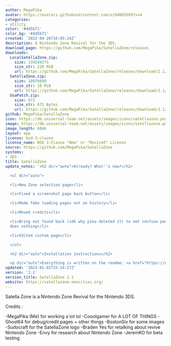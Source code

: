 ```yaml
---
author: MegaPika
avatar: https://avatars.githubusercontent.com/u/64685509?v=4
categories:
- utility
color: '#4d5b71'
color_bg: '#4d5b71'
created: '2022-04-26T16:05:24Z'
description: A Nintendo Zone Revival for the 3DS.
download_page: https://github.com/MegaPika/SatellaZone/releases
downloads:
  LocalSatellaZone.zip:
    size: 239249275
    size_str: 228 MiB
    url: https://github.com/MegaPika/SatellaZone/releases/download/2.1/LocalSatellaZone.zip
  SatellaZone.zip:
    size: 10976698
    size_str: 10 MiB
    url: https://github.com/MegaPika/SatellaZone/releases/download/2.1/SatellaZone.zip
  UsaPatch.zip:
    size: 672
    size_str: 672 Bytes
    url: https://github.com/MegaPika/SatellaZone/releases/download/2.1/UsaPatch.zip
github: MegaPika/SatellaZone
icon: https://db.universal-team.net/assets/images/icons/satellazone.png
image: https://db.universal-team.net/assets/images/icons/satellazone.png
image_length: 6846
layout: app
license: bsd-3-clause
license_name: BSD 3-Clause "New" or "Revised" License
source: https://github.com/MegaPika/SatellaZone
systems:
- 3DS
title: SatellaZone
update_notes: '<h2 dir="auto">Already? What''s new?</h2>

  <ul dir="auto">

  <li>New Zone selection page</li>

  <li>Fixed a screenshot page back button</li>

  <li>Made fake loading pages not on history</li>

  <li>Moved credits</li>

  <li>Bring not found back (idk why pika deleted it) to not confuse people that tapping
  does nothing</li>

  <li>Edited custom page</li>

  </ul>

  <h2 dir="auto">Installation instructions</h2>

  <p dir="auto">Everything is written on the readme: <a href="https://github.com/MegaPika/SatellaZone#readme">https://github.com/MegaPika/SatellaZone#readme</a></p>'
updated: '2023-01-01T15:24:27Z'
version: '2.1'
version_title: SatellaZone 2.1
website: https://satellazone.neocities.org/
---
```

Satella Zone is a Nintendo Zone Revival for the Nintendo 3DS.

Credits :

-MegaPika (Me) for working a lot lol
-Cooolgamer for A LOT OF THINGS
-Ghost64 for debug/credit pages + other things
-BostonSix for some images
-Sudocraft for the SatellaZone logo
-Braden Yes for retalking about revive Nintendo Zone
-Envy for research about Nintendo Zone
-JeremKO for beta testing